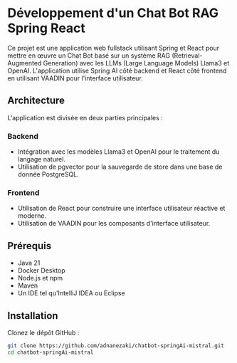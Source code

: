 
# Développement d'un Chat Bot RAG Spring React

Ce projet est une application web fullstack utilisant Spring et React pour mettre en œuvre un Chat Bot basé sur un système RAG (Retrieval-Augmented Generation) avec les LLMs (Large Language Models) Llama3 et OpenAI. L'application utilise Spring AI côté backend et React côté frontend en utilisant VAADIN pour l'interface utilisateur.

## Architecture

L'application est divisée en deux parties principales :

### Backend

- Intégration avec les modèles Llama3 et OpenAI pour le traitement du langage naturel.
- Utilisation de pgvector pour la sauvegarde de store dans une base de donnée PostgreSQL.

### Frontend

- Utilisation de React pour construire une interface utilisateur réactive et moderne.
- Utilisation de VAADIN pour les composants d'interface utilisateur.


## Prérequis

- Java 21
- Docker Desktop
- Node.js et npm
- Maven
- Un IDE tel qu'IntelliJ IDEA ou Eclipse

## Installation

Clonez le dépôt GitHub :

```sh
git clone https://github.com/adnanezaki/chatbot-springAi-mistral.git
cd chatbot-springAi-mistral
```

